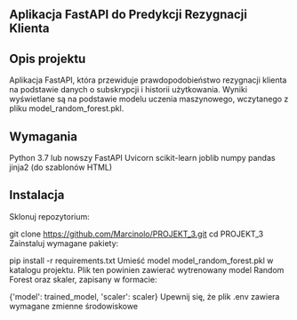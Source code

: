 ## Aplikacja FastAPI do Predykcji Rezygnacji Klienta

## Opis projektu

Aplikacja FastAPI, która przewiduje prawdopodobieństwo rezygnacji klienta na podstawie danych o subskrypcji i historii użytkowania. Wyniki wyświetlane są na podstawie modelu uczenia maszynowego, wczytanego z pliku model_random_forest.pkl.

## Wymagania

Python 3.7 lub nowszy
FastAPI
Uvicorn
scikit-learn
joblib
numpy
pandas
jinja2 (do szablonów HTML)

## Instalacja

Sklonuj repozytorium:

git clone https://github.com/Marcinolo/PROJEKT_3.git
cd PROJEKT_3
Zainstaluj wymagane pakiety:

pip install -r requirements.txt
Umieść model model_random_forest.pkl w katalogu projektu. Plik ten powinien zawierać wytrenowany model Random Forest oraz skaler, zapisany w formacie:

{'model': trained_model, 'scaler': scaler}
Upewnij się, że plik .env zawiera wymagane zmienne środowiskowe
